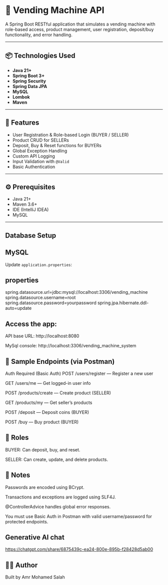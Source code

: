 # 🥤 Vending Machine API

A Spring Boot RESTful application that simulates a vending machine with role-based access, product management, user registration, deposit/buy functionality, and error handling.

---

## 📦 Technologies Used

- **Java 21+**
- **Spring Boot 3+**
- **Spring Security**
- **Spring Data JPA**
- **MySQL** 
- **Lombok**
- **Maven**

---

## 🚀 Features

- User Registration & Role-based Login (BUYER / SELLER)
- Product CRUD for SELLERs
- Deposit, Buy & Reset functions for BUYERs
- Global Exception Handling
- Custom API Logging
- Input Validation with `@Valid`
- Basic Authentication

---

## ⚙️ Prerequisites

- Java 21+
- Maven 3.6+
- IDE (IntelliJ IDEA)
- MySQL

---


## Database Setup
##  MySQL

Update `application.properties`:

## properties
spring.datasource.url=jdbc:mysql://localhost:3306/vending_machine
spring.datasource.username=root
spring.datasource.password=yourpassword
spring.jpa.hibernate.ddl-auto=update


## Access the app:

API base URL: http://localhost:8080

MySql console: http://localhost:3306/vending_machine_system


## 🧪 Sample Endpoints (via Postman)
Auth Required (Basic Auth)
POST /users/register — Register a new user

GET /users/me — Get logged-in user info

POST /products/create — Create product (SELLER)

GET /products/my — Get seller’s products

POST /deposit — Deposit coins (BUYER)

POST /buy — Buy product (BUYER)

## 🔐 Roles
BUYER: Can deposit, buy, and reset.

SELLER: Can create, update, and delete products.

## 🧾 Notes
Passwords are encoded using BCrypt.

Transactions and exceptions are logged using SLF4J.

@ControllerAdvice handles global error responses.

You must use Basic Auth in Postman with valid username/password for protected endpoints.

## Generative AI chat
https://chatgpt.com/share/6875439c-ea24-800e-895b-f28428d5ab00

## 👨‍💻 Author
Built by Amr Mohamed Salah


